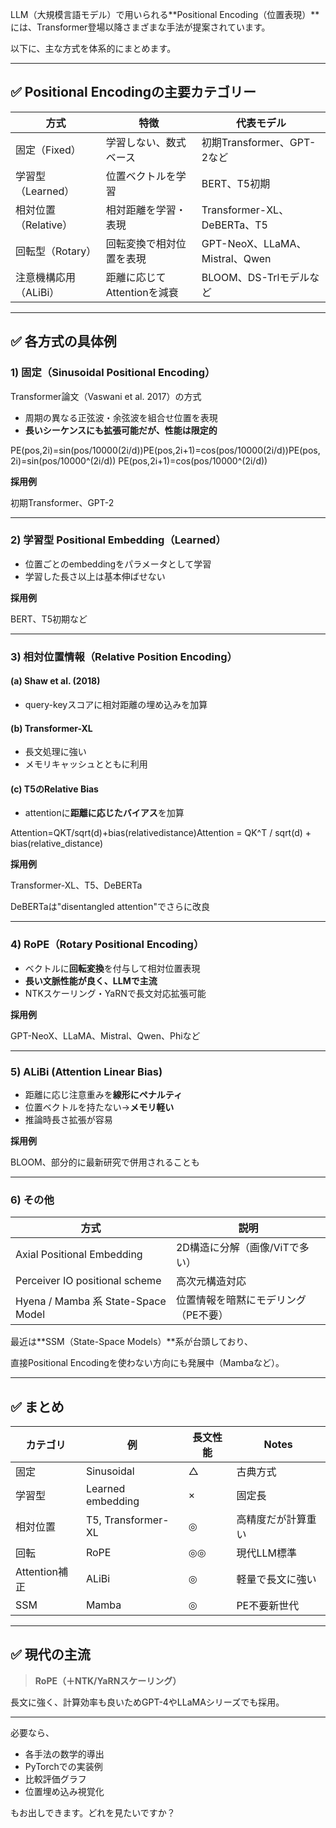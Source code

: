 LLM（大規模言語モデル）で用いられる**Positional Encoding（位置表現）**には、Transformer登場以降さまざまな手法が提案されています。

以下に、主な方式を体系的にまとめます。

---

## ✅ Positional Encodingの主要カテゴリー

| 方式                  | 特徴                        | 代表モデル                     |
| --------------------- | --------------------------- | ------------------------------ |
| 固定（Fixed）         | 学習しない、数式ベース      | 初期Transformer、GPT-2など     |
| 学習型（Learned）     | 位置ベクトルを学習          | BERT、T5初期                   |
| 相対位置（Relative）  | 相対距離を学習・表現        | Transformer-XL、DeBERTa、T5    |
| 回転型（Rotary）      | 回転変換で相対位置を表現    | GPT-NeoX、LLaMA、Mistral、Qwen |
| 注意機構応用（ALiBi） | 距離に応じてAttentionを減衰 | BLOOM、DS-Trlモデルなど        |

---

## ✅ 各方式の具体例

### 1) 固定（Sinusoidal Positional Encoding）

Transformer論文（Vaswani et al. 2017）の方式

* 周期の異なる正弦波・余弦波を組合せ位置を表現
* **長いシーケンスにも拡張可能だが、性能は限定的**

PE(pos,2i)=sin(pos/10000(2i/d))PE(pos,2i+1)=cos(pos/10000(2i/d))PE(pos,2i)=sin(pos/10000^(2i/d))
PE(pos,2i+1)=cos(pos/10000^(2i/d))

**採用例**

初期Transformer、GPT-2

---

### 2) 学習型 Positional Embedding（Learned）

* 位置ごとのembeddingをパラメータとして学習
* 学習した長さ以上は基本伸ばせない

**採用例**

BERT、T5初期など

---

### 3) 相対位置情報（Relative Position Encoding）

#### (a) Shaw et al. (2018)

* query-keyスコアに相対距離の埋め込みを加算

#### (b) Transformer-XL

* 長文処理に強い
* メモリキャッシュとともに利用

#### (c) T5のRelative Bias

* attentionに**距離に応じたバイアス**を加算

Attention=QKT/sqrt(d)+bias(relativedistance)Attention = QK^T / sqrt(d) + bias(relative_distance)

**採用例**

Transformer-XL、T5、DeBERTa

DeBERTaは"disentangled attention"でさらに改良

---

### 4) RoPE（Rotary Positional Encoding）

* ベクトルに**回転変換**を付与して相対位置表現
* **長い文脈性能が良く、LLMで主流**
* NTKスケーリング・YaRNで長文対応拡張可能

**採用例**

GPT-NeoX、LLaMA、Mistral、Qwen、Phiなど

---

### 5) ALiBi (Attention Linear Bias)

* 距離に応じ注意重みを**線形にペナルティ**
* 位置ベクトルを持たない→**メモリ軽い**
* 推論時長さ拡張が容易

**採用例**

BLOOM、部分的に最新研究で併用されることも

---

### 6) その他

| 方式                               | 説明                                 |
| ---------------------------------- | ------------------------------------ |
| Axial Positional Embedding         | 2D構造に分解（画像/ViTで多い）       |
| Perceiver IO positional scheme     | 高次元構造対応                       |
| Hyena / Mamba 系 State-Space Model | 位置情報を暗黙にモデリング（PE不要） |

最近は**SSM（State-Space Models）**系が台頭しており、

直接Positional Encodingを使わない方向にも発展中（Mambaなど）。

---

## ✅ まとめ

| カテゴリ      | 例                 | 長文性能 | Notes              |
| ------------- | ------------------ | -------- | ------------------ |
| 固定          | Sinusoidal         | △       | 古典方式           |
| 学習型        | Learned embedding  | ×       | 固定長             |
| 相対位置      | T5, Transformer-XL | ◎       | 高精度だが計算重い |
| 回転          | RoPE               | ◎◎     | 現代LLM標準        |
| Attention補正 | ALiBi              | ◎       | 軽量で長文に強い   |
| SSM           | Mamba              | ◎       | PE不要新世代       |

---

## ✅ 現代の主流

> **RoPE（＋NTK/YaRNスケーリング）**

長文に強く、計算効率も良いためGPT-4やLLaMAシリーズでも採用。

---

必要なら、

* 各手法の数学的導出
* PyTorchでの実装例
* 比較評価グラフ
* 位置埋め込み視覚化

もお出しできます。どれを見たいですか？
